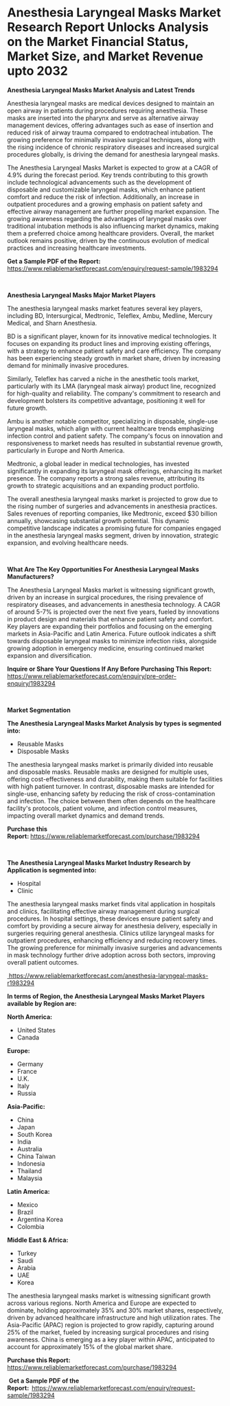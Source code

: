 <p><h1>Anesthesia Laryngeal Masks Market Research Report Unlocks Analysis on the Market Financial Status, Market Size, and Market Revenue upto 2032</h1></p><p><strong>Anesthesia Laryngeal Masks Market Analysis and Latest Trends</strong></p>
<p><p>Anesthesia laryngeal masks are medical devices designed to maintain an open airway in patients during procedures requiring anesthesia. These masks are inserted into the pharynx and serve as alternative airway management devices, offering advantages such as ease of insertion and reduced risk of airway trauma compared to endotracheal intubation. The growing preference for minimally invasive surgical techniques, along with the rising incidence of chronic respiratory diseases and increased surgical procedures globally, is driving the demand for anesthesia laryngeal masks.</p><p>The Anesthesia Laryngeal Masks Market is expected to grow at a CAGR of 4.9% during the forecast period. Key trends contributing to this growth include technological advancements such as the development of disposable and customizable laryngeal masks, which enhance patient comfort and reduce the risk of infection. Additionally, an increase in outpatient procedures and a growing emphasis on patient safety and effective airway management are further propelling market expansion. The growing awareness regarding the advantages of laryngeal masks over traditional intubation methods is also influencing market dynamics, making them a preferred choice among healthcare providers. Overall, the market outlook remains positive, driven by the continuous evolution of medical practices and increasing healthcare investments.</p></p>
<p><strong>Get a Sample PDF of the Report:&nbsp;</strong> <a href="https://www.reliablemarketforecast.com/enquiry/request-sample/1983294?utm_campaign=2796&utm_medium=2&utm_source=Github&utm_content=ia&utm_term=16042025&utm_id=anesthesia-laryngeal-masks">https://www.reliablemarketforecast.com/enquiry/request-sample/1983294</a></p>
<p>&nbsp;</p>
<p><strong>Anesthesia Laryngeal Masks Major Market Players</strong></p>
<p><p>The anesthesia laryngeal masks market features several key players, including BD, Intersurgical, Medtronic, Teleflex, Ambu, Medline, Mercury Medical, and Sharn Anesthesia. </p><p>BD is a significant player, known for its innovative medical technologies. It focuses on expanding its product lines and improving existing offerings, with a strategy to enhance patient safety and care efficiency. The company has been experiencing steady growth in market share, driven by increasing demand for minimally invasive procedures.</p><p>Similarly, Teleflex has carved a niche in the anesthetic tools market, particularly with its LMA (laryngeal mask airway) product line, recognized for high-quality and reliability. The company's commitment to research and development bolsters its competitive advantage, positioning it well for future growth. </p><p>Ambu is another notable competitor, specializing in disposable, single-use laryngeal masks, which align with current healthcare trends emphasizing infection control and patient safety. The company's focus on innovation and responsiveness to market needs has resulted in substantial revenue growth, particularly in Europe and North America.</p><p>Medtronic, a global leader in medical technologies, has invested significantly in expanding its laryngeal mask offerings, enhancing its market presence. The company reports a strong sales revenue, attributing its growth to strategic acquisitions and an expanding product portfolio.</p><p>The overall anesthesia laryngeal masks market is projected to grow due to the rising number of surgeries and advancements in anesthesia practices. Sales revenues of reporting companies, like Medtronic, exceed $30 billion annually, showcasing substantial growth potential. This dynamic competitive landscape indicates a promising future for companies engaged in the anesthesia laryngeal masks segment, driven by innovation, strategic expansion, and evolving healthcare needs.</p></p>
<p>&nbsp;</p>
<p><strong>What Are The Key Opportunities For Anesthesia Laryngeal Masks Manufacturers?</strong></p>
<p><p>The Anesthesia Laryngeal Masks market is witnessing significant growth, driven by an increase in surgical procedures, the rising prevalence of respiratory diseases, and advancements in anesthesia technology. A CAGR of around 5-7% is projected over the next five years, fueled by innovations in product design and materials that enhance patient safety and comfort. Key players are expanding their portfolios and focusing on the emerging markets in Asia-Pacific and Latin America. Future outlook indicates a shift towards disposable laryngeal masks to minimize infection risks, alongside growing adoption in emergency medicine, ensuring continued market expansion and diversification.</p></p>
<p><strong>Inquire or Share Your Questions If Any Before Purchasing This Report:</strong> <a href="https://www.reliablemarketforecast.com/enquiry/pre-order-enquiry/1983294?utm_campaign=2796&utm_medium=2&utm_source=Github&utm_content=ia&utm_term=16042025&utm_id=anesthesia-laryngeal-masks">https://www.reliablemarketforecast.com/enquiry/pre-order-enquiry/1983294</a></p>
<p>&nbsp;</p>
<p><strong>Market Segmentation</strong></p>
<p><strong>The Anesthesia Laryngeal Masks Market Analysis by types is segmented into:</strong></p>
<p><ul><li>Reusable Masks</li><li>Disposable Masks</li></ul></p>
<p><p>The anesthesia laryngeal masks market is primarily divided into reusable and disposable masks. Reusable masks are designed for multiple uses, offering cost-effectiveness and durability, making them suitable for facilities with high patient turnover. In contrast, disposable masks are intended for single-use, enhancing safety by reducing the risk of cross-contamination and infection. The choice between them often depends on the healthcare facility's protocols, patient volume, and infection control measures, impacting overall market dynamics and demand trends.</p></p>
<p><strong>Purchase this Report:&nbsp;</strong><a href="https://www.reliablemarketforecast.com/purchase/1983294?utm_campaign=2796&utm_medium=2&utm_source=Github&utm_content=ia&utm_term=16042025&utm_id=anesthesia-laryngeal-masks">https://www.reliablemarketforecast.com/purchase/1983294</a></p>
<p>&nbsp;</p>
<p><strong>The Anesthesia Laryngeal Masks Market Industry Research by Application is segmented into:</strong></p>
<p><ul><li>Hospital</li><li>Clinic</li></ul></p>
<p><p>The anesthesia laryngeal masks market finds vital application in hospitals and clinics, facilitating effective airway management during surgical procedures. In hospital settings, these devices ensure patient safety and comfort by providing a secure airway for anesthesia delivery, especially in surgeries requiring general anesthesia. Clinics utilize laryngeal masks for outpatient procedures, enhancing efficiency and reducing recovery times. The growing preference for minimally invasive surgeries and advancements in mask technology further drive adoption across both sectors, improving overall patient outcomes.</p></p>
<p><a href="https://www.reliablemarketforecast.com/anesthesia-laryngeal-masks-r1983294?utm_campaign=2796&utm_medium=2&utm_source=Github&utm_content=ia&utm_term=16042025&utm_id=anesthesia-laryngeal-masks">&nbsp;https://www.reliablemarketforecast.com/anesthesia-laryngeal-masks-r1983294</a></p>
<p><strong>In terms of Region, the Anesthesia Laryngeal Masks Market Players available by Region are:</strong></p>
<p>
    <p> <strong> North America: </strong>
        <ul>
            <li>United States</li>
            <li>Canada</li>
        </ul>
        </p> 
    <p> <strong> Europe: </strong>
        <ul>
            <li>Germany</li>
            <li>France</li>
            <li>U.K.</li>
            <li>Italy</li>
            <li>Russia</li>
        </ul>
        </p> 
    <p> <strong> Asia-Pacific: </strong>
        <ul>
            <li>China</li>
            <li>Japan</li>
            <li>South Korea</li>
            <li>India</li>
            <li>Australia</li>
            <li>China Taiwan</li>
            <li>Indonesia</li>
            <li>Thailand</li>
            <li>Malaysia</li>
        </ul>
        </p> 
    <p> <strong> Latin America: </strong>
        <ul>
            <li>Mexico</li>
            <li>Brazil</li>
            <li>Argentina Korea</li>
            <li>Colombia</li>
        </ul>
        </p> 
    <p> <strong> Middle East & Africa: </strong>
        <ul>
            <li>Turkey</li>
            <li>Saudi</li>
            <li>Arabia</li>
            <li>UAE</li>
            <li>Korea</li>
        </ul>
    </p>
    </p>
<p><p>The anesthesia laryngeal masks market is witnessing significant growth across various regions. North America and Europe are expected to dominate, holding approximately 35% and 30% market shares, respectively, driven by advanced healthcare infrastructure and high utilization rates. The Asia-Pacific (APAC) region is projected to grow rapidly, capturing around 25% of the market, fueled by increasing surgical procedures and rising awareness. China is emerging as a key player within APAC, anticipated to account for approximately 15% of the global market share.</p></p>
<p><strong>Purchase this Report: </strong><a href="https://www.reliablemarketforecast.com/purchase/1983294?utm_campaign=2796&utm_medium=2&utm_source=Github&utm_content=ia&utm_term=16042025&utm_id=anesthesia-laryngeal-masks">https://www.reliablemarketforecast.com/purchase/1983294</a></p>
<p>&nbsp;<strong>Get a Sample PDF of the Report:&nbsp;&nbsp;</strong><a href="https://www.reliablemarketforecast.com/enquiry/request-sample/1983294?utm_campaign=2796&utm_medium=2&utm_source=Github&utm_content=ia&utm_term=16042025&utm_id=anesthesia-laryngeal-masks">https://www.reliablemarketforecast.com/enquiry/request-sample/1983294</a></p>
<p><strong></strong></p>
<p><p></p><p></p><p></p></p>